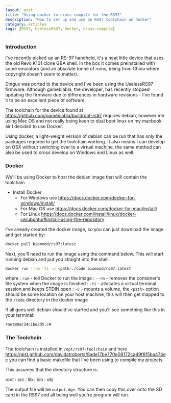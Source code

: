 ```yaml
---
layout: post
title: "Using docker to cross-compile for the RS97"
description: "How to set up and use an RS97 toolchain on docker"
category: articles
tags: [RS97, UselessRS97, Docker, cross-compile]
---
```


### Introduction
I've recently picked up an RS-97 handheld, it's a neat little device that uses the old Revo K101 clone GBA shell. In the box it comes preinstalled with some emulators (and an absolute tonne of roms, being from China where copyright doesn't seem to matter). 

Dingux was ported to the device and I've been using the UselessRS97 firmware. Although gameblabla, the developer, has recently stopped updating the firmware due to differences in hardware revisions - I've found it to be an excellent piece of software.

The toolchain for the device found at https://github.com/gameblabla/buildroot-rs97 requires debian, however me using Mac OS and not really being keen to dual boot linux on my macbook air I decided to use Docker.

Using docker, a light-weight version of debian can be run that has only the packages required to get the toolchain working. It also means I can develop on OSX without switching over to a virtual machine, the same method can also be used to cross develop on Windows and Linux as well.

### Docker
We'll be using Docker to host the debian image that will contain the toolchain

* Install Docker
    * For Windows use https://docs.docker.com/docker-for-windows/install/
    * For Mac OS use https://docs.docker.com/docker-for-mac/install/
    * For Linux https://docs.docker.com/install/linux/docker-ce/ubuntu/#install-using-the-repository

I've already created the docker image, so you can just download the image and get started by:

~~~ bash
docker pull biomood/rs97:latest
~~~

Next, you'll need to run the image using the command below. This will start running debian and put you straight into the shell.

~~~ bash
docker run --rm -ti -v <path>:/code biomood/rs97:latest
~~~

where
: `run` - tell Docker to run the image
: `--rm` - removes the container's file system when the image is finished
: `-ti` - allocates a virtual terminal session and keeps STDIN open
: `-v` - mounts a volume, the `<path>` option should be some location on your host machine, this will then get mapped to the `/code` directory in the docker image

If all goes well debian should've started and you'll see something like this in your terminal:

~~~ bash
root@8ac34c1be2d5:/#
~~~

### The Toolchain
The toolchain is installed in `/opt/rs97-toolchain` and here <https://gist.github.com/davidatroberts/8ade17be770e08172ca49f6f5ba474ec> you can find a basic makefile that I've been using to compile my projects. 

This assumes that the directory structure is:

root
: src
: lib
: bin
: obj

The output file will be `output.dge`. You can then copy this over onto the SD card in the RS97 and all being well you're program will run.